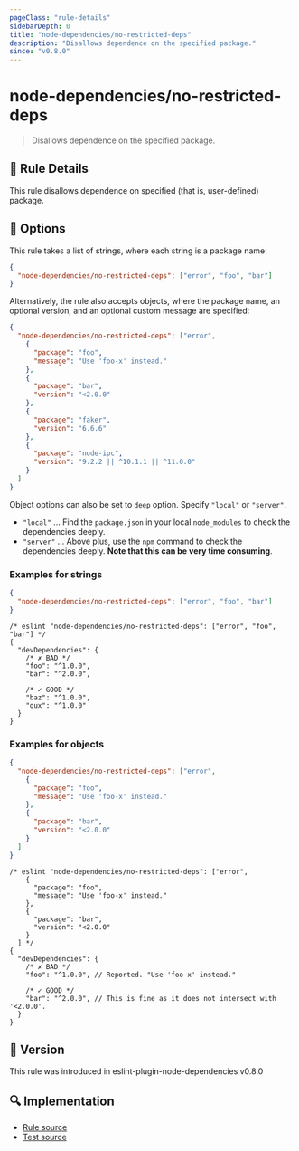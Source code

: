 ```yaml
---
pageClass: "rule-details"
sidebarDepth: 0
title: "node-dependencies/no-restricted-deps"
description: "Disallows dependence on the specified package."
since: "v0.8.0"
---
```


# node-dependencies/no-restricted-deps

> Disallows dependence on the specified package.

## :book: Rule Details

This rule disallows dependence on specified (that is, user-defined) package.

## :wrench: Options

This rule takes a list of strings, where each string is a package name:

```json
{
  "node-dependencies/no-restricted-deps": ["error", "foo", "bar"]
}
```

Alternatively, the rule also accepts objects, where the package name, an optional version, and an optional custom message are specified:

```json
{
  "node-dependencies/no-restricted-deps": ["error",
    {
      "package": "foo",
      "message": "Use 'foo-x' instead."
    },
    {
      "package": "bar",
      "version": "<2.0.0"
    },
    {
      "package": "faker",
      "version": "6.6.6"
    },
    {
      "package": "node-ipc",
      "version": "9.2.2 || ^10.1.1 || ^11.0.0"
    }
  ]
}
```

Object options can also be set to `deep` option. Specify `"local"` or `"server"`.

- `"local"` ... Find the `package.json` in your local `node_modules` to check the dependencies deeply.
- `"server"` ... Above plus, use the `npm` command to check the dependencies deeply. **Note that this can be very time consuming**.

### Examples for strings

```json
{
  "node-dependencies/no-restricted-deps": ["error", "foo", "bar"]
}
```

```jsonc
/* eslint "node-dependencies/no-restricted-deps": ["error", "foo", "bar"] */
{
  "devDependencies": {
    /* ✗ BAD */
    "foo": "^1.0.0",
    "bar": "^2.0.0",

    /* ✓ GOOD */
    "baz": "^1.0.0",
    "qux": "^1.0.0"
  }
}
```

### Examples for objects

```json
{
  "node-dependencies/no-restricted-deps": ["error",
    {
      "package": "foo",
      "message": "Use 'foo-x' instead."
    },
    {
      "package": "bar",
      "version": "<2.0.0"
    }
  ]
}
```

```jsonc
/* eslint "node-dependencies/no-restricted-deps": ["error",
    {
      "package": "foo",
      "message": "Use 'foo-x' instead."
    },
    {
      "package": "bar",
      "version": "<2.0.0"
    }
  ] */
{
  "devDependencies": {
    /* ✗ BAD */
    "foo": "^1.0.0", // Reported. "Use 'foo-x' instead."

    /* ✓ GOOD */
    "bar": "^2.0.0", // This is fine as it does not intersect with '<2.0.0'.
  }
}
```

## :rocket: Version

This rule was introduced in eslint-plugin-node-dependencies v0.8.0

## :mag: Implementation

- [Rule source](https://github.com/ota-meshi/eslint-plugin-node-dependencies/blob/main/lib/rules/no-restricted-deps.ts)
- [Test source](https://github.com/ota-meshi/eslint-plugin-node-dependencies/blob/main/tests/lib/rules/no-restricted-deps.ts)
